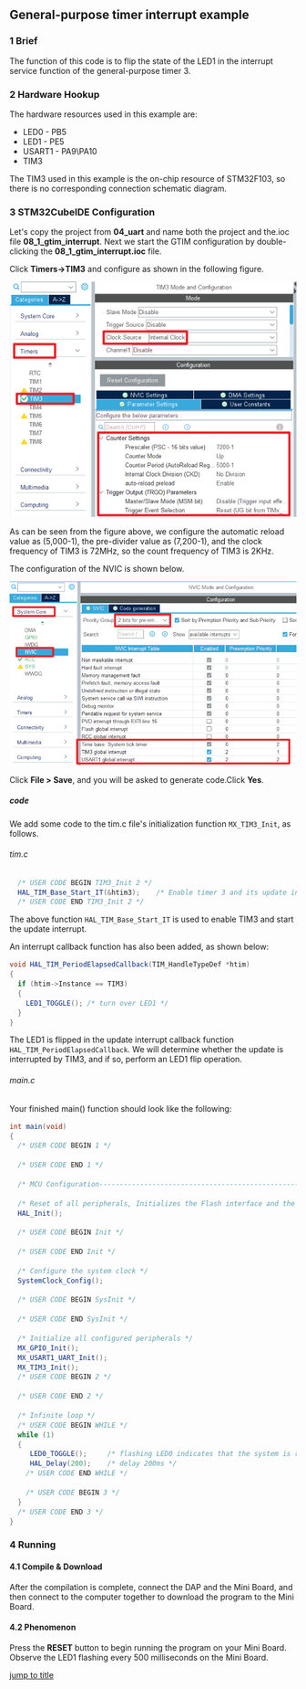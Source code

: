 ## General-purpose timer interrupt example<a name="brief"></a>

### 1 Brief

The function of this code is to flip the state of the LED1 in the interrupt service function of the general-purpose timer 3.
### 2 Hardware Hookup
The hardware resources used in this example are:
+ LED0 - PB5
+ LED1 - PE5
+ USART1 - PA9\PA10
+ TIM3

The TIM3 used in this example is the on-chip resource of STM32F103, so there is no corresponding connection schematic diagram.

### 3 STM32CubeIDE Configuration

Let's copy the project from **04_uart** and name both the project and the.ioc file **08_1_gtim_interrupt**. Next we start the GTIM configuration by double-clicking the **08_1_gtim_interrupt.ioc** file.

Click **Timers->TIM3** and configure as shown in the following figure.

<img src="../../1_docs/3_figures/08_1_gtim_interrupt/01_config.png">

As can be seen from the figure above, we configure the automatic reload value as (5,000-1), the pre-divider value as (7,200-1), and the clock frequency of TIM3 is 72MHz, so the count frequency of TIM3 is 2KHz.

The configuration of the NVIC is shown below.

<img src="../../1_docs/3_figures/08_1_gtim_interrupt/02_nvic.png">

Click **File > Save**, and you will be asked to generate code.Click **Yes**.

##### code
We add some code to the tim.c file's initialization function ``MX_TIM3_Init``, as follows.
###### tim.c
```c#
  /* USER CODE BEGIN TIM3_Init 2 */
  HAL_TIM_Base_Start_IT(&htim3);    /* Enable timer 3 and its update interrupt. */
  /* USER CODE END TIM3_Init 2 */
```
The above function ``HAL_TIM_Base_Start_IT`` is used to enable TIM3 and start the update interrupt.

An interrupt callback function has also been added, as shown below:
```c#
void HAL_TIM_PeriodElapsedCallback(TIM_HandleTypeDef *htim)
{
  if (htim->Instance == TIM3)
  {
    LED1_TOGGLE(); /* turn over LED1 */
  }
}
```
 The LED1 is flipped in the update interrupt callback function ``HAL_TIM_PeriodElapsedCallback``. We will determine whether the update is interrupted by TIM3, and if so, perform an LED1 flip operation.

###### main.c
Your finished main() function should look like the following:
```c#
int main(void)
{
  /* USER CODE BEGIN 1 */

  /* USER CODE END 1 */

  /* MCU Configuration--------------------------------------------------------*/

  /* Reset of all peripherals, Initializes the Flash interface and the Systick. */
  HAL_Init();

  /* USER CODE BEGIN Init */

  /* USER CODE END Init */

  /* Configure the system clock */
  SystemClock_Config();

  /* USER CODE BEGIN SysInit */

  /* USER CODE END SysInit */

  /* Initialize all configured peripherals */
  MX_GPIO_Init();
  MX_USART1_UART_Init();
  MX_TIM3_Init();
  /* USER CODE BEGIN 2 */
  
  /* USER CODE END 2 */

  /* Infinite loop */
  /* USER CODE BEGIN WHILE */
  while (1)
  {
     LED0_TOGGLE();     /* flashing LED0 indicates that the system is running */
     HAL_Delay(200);    /* delay 200ms */
    /* USER CODE END WHILE */

    /* USER CODE BEGIN 3 */
  }
  /* USER CODE END 3 */
}
```


### 4 Running
#### 4.1 Compile & Download
After the compilation is complete, connect the DAP and the Mini Board, and then connect to the computer together to download the program to the Mini Board.
#### 4.2 Phenomenon
Press the **RESET** button to begin running the program on your Mini Board. Observe the LED1 flashing every 500 milliseconds on the Mini Board.

[jump to title](#brief)